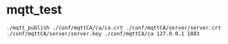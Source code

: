 # mqtt_test



    ./mqtt_publish ./conf/mqttCA/ca/ca.crt ./conf/mqttCA/server/server.crt ./conf/mqttCA/server/server.key ./conf/mqttCA/ca 127.0.0.1 1883
